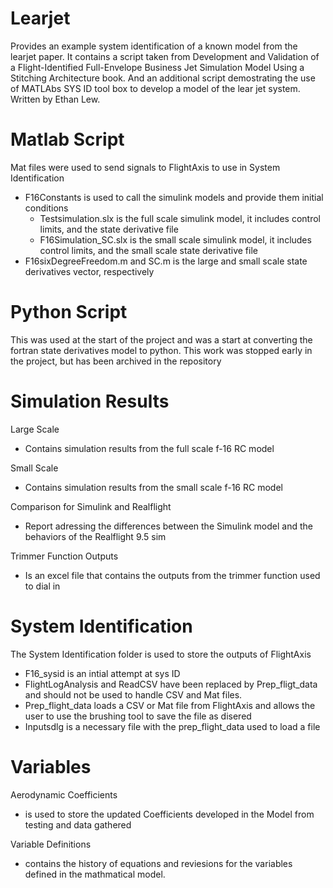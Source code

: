 # Learjet
Provides an example system identification of a known model from the learjet paper.
It contains a script taken from Development and Validation of a Flight-Identified Full-Envelope Business Jet Simulation Model Using a Stitching Architecture book.
And an additional script demostrating the use of MATLAbs SYS ID tool box to develop a model of the lear jet system. Written by Ethan Lew.

# Matlab Script
Mat files were used to send signals to FlightAxis to use in System Identification
  * F16Constants is used to call the simulink models and provide them initial conditions
    * Testsimulation.slx is the full scale simulink model, it includes control limits, and the state derivative file
    * F16Simulation_SC.slx is the small scale simulink model, it includes control limits, and the small scale state derivative file
  * F16sixDegreeFreedom.m and SC.m is the large and small scale state derivatives vector, respectively

# Python Script
This was used at the start of the project and was a start at converting the fortran state derivatives model to python. This work was stopped early in the project, but has been archived in the repository

# Simulation Results
Large Scale
  * Contains simulation results from the full scale f-16 RC model

Small Scale
  * Contains simulation results from the small scale f-16 RC model
 
Comparison for Simulink and Realflight
  * Report adressing the differences between the Simulink model and the behaviors of the Realflight 9.5 sim

Trimmer Function Outputs
  * Is an excel file that contains the outputs from the trimmer function used to dial in 

# System Identification
The System Identification folder is used to store the outputs of FlightAxis
  * F16_sysid is an intial attempt at sys ID
  * FlightLogAnalysis and ReadCSV have been replaced by Prep_fligt_data and should not be used to handle CSV and Mat files.
  * Prep_flight_data loads a CSV or Mat file from FlightAxis and allows the user to use the brushing tool to save the file as disered
  * Inputsdlg is a necessary file with the prep_flight_data used to load a file


# Variables
Aerodynamic Coefficients 
  * is used to store the updated Coefficients developed in the Model from testing and data gathered

Variable Definitions 
  * contains the history of equations and reviesions for the variables defined in the mathmatical model.

